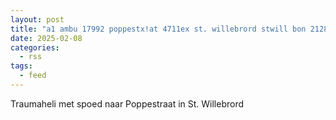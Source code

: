 ```yaml
---
layout: post
title: "a1 ambu 17992 poppestx!at 4711ex st. willebrord stwill bon 21284"
date: 2025-02-08
categories: 
  - rss
tags: 
  - feed
---
```


Traumaheli met spoed naar Poppestraat in St. Willebrord

